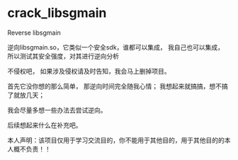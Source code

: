 # crack_libsgmain
 Reverse libsgmain
 
 
逆向libsgmain.so，它类似一个安全sdk，谁都可以集成，  我自己也可以集成， 所以测试其安全强度，对其进行逆向分析 

不侵权吧， 如果涉及侵权请及时告知，我会马上删掉项目。


首先它没你想的那么简单， 那逆向时间完全随我心情； 我想起来就搞搞，想不搞了就放几天；

我会尽量多想一些办法去尝试逆向。

后续想起来什么在补充吧。

本人声明：该项目仅用于学习交流目的，你不能用于其他目的，用于其他目的的本人概不负责！！




